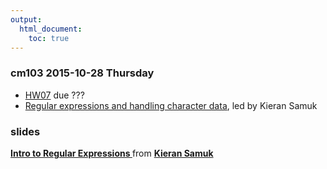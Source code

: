 ```yaml
---
output:
  html_document:
    toc: true
---
```


### cm103 2015-10-28 Thursday

  * [HW07](hw07_data-wrangling-grand-finale.html) due ???
  * [Regular expressions and handling character data](block027_regular-expressions-2015.html), led by Kieran Samuk

### slides

<script async class="speakerdeck-embed" data-id="b1efa8fafa73417aabe49a020b9e63a7" data-ratio="1.33333333333333" src="//speakerdeck.com/assets/embed.js"></script> <div style="margin-bottom:5px"> <strong> <a href="https://speakerdeck.com/ksamuk/ubc-stat545-2015-cm103-introduction-to-regular-expressions" target="_blank">Intro to Regular Expressions </a> </strong> from <strong><a href="https://speakerdeck.com/ksamuk" target="_blank">Kieran Samuk</a></strong> </div>
